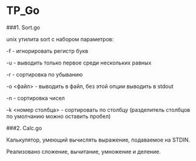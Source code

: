 # TP_Go

###1. Sort.go

unix утилита sort с набором параметров:

-f - игнорировать регистр букв

-u - выводить только первое среди нескольких равных

-r - сортировка по убыванию

-o <файл> - выводить в файл, без этой опции выводить в stdout

-n - сортировка чисел

-k <номер столбца> - сортировать по столбцу (разделитель столбцов по умолчанию можно оставить пробел)


###2. Calc.go

Калькулятор, умеющий вычислять выражение, подаваемое на STDIN.

Реализовано сложение, вычитание, умножение и деление.
